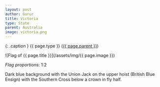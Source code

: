 ```yaml
---
layout: post
author: Gurur
title: Victoria
type: State
parent: Australia
image: victoria.png
---
```

{: .caption }
{{ page.type }} ([{{ page.parent }}](/2019/03/11/australia.html))

![Flag of {{ page.title }}](/assets/img/{{ page.image }})

*Flag proportions*: 1:2

Dark blue background with the Union Jack on the upper hoist (British Blue Ensign) with the Southern Cross below a crown in fly half.
